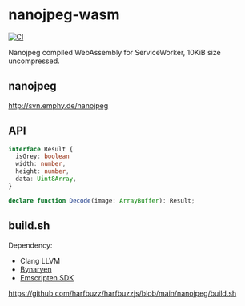 # nanojpeg-wasm

[![CI](https://github.com/zckevin/nanojpeg-wasm/actions/workflows/test.yml/badge.svg)](https://github.com/zckevin/nanojpeg-wasm/actions/workflows/test.yml)

Nanojpeg compiled WebAssembly for ServiceWorker, 10KiB size uncompressed.

## nanojpeg

http://svn.emphy.de/nanojpeg

## API

```TypeScript
interface Result {
  isGrey: boolean
  width: number,
  height: number,
  data: Uint8Array,
}

declare function Decode(image: ArrayBuffer): Result;
```

## build.sh

Dependency:
- Clang LLVM
- [Bynaryen](https://github.com/WebAssembly/binaryen)
- [Emscripten SDK](https://github.com/emscripten-core/emsdk)

https://github.com/harfbuzz/harfbuzzjs/blob/main/nanojpeg/build.sh
